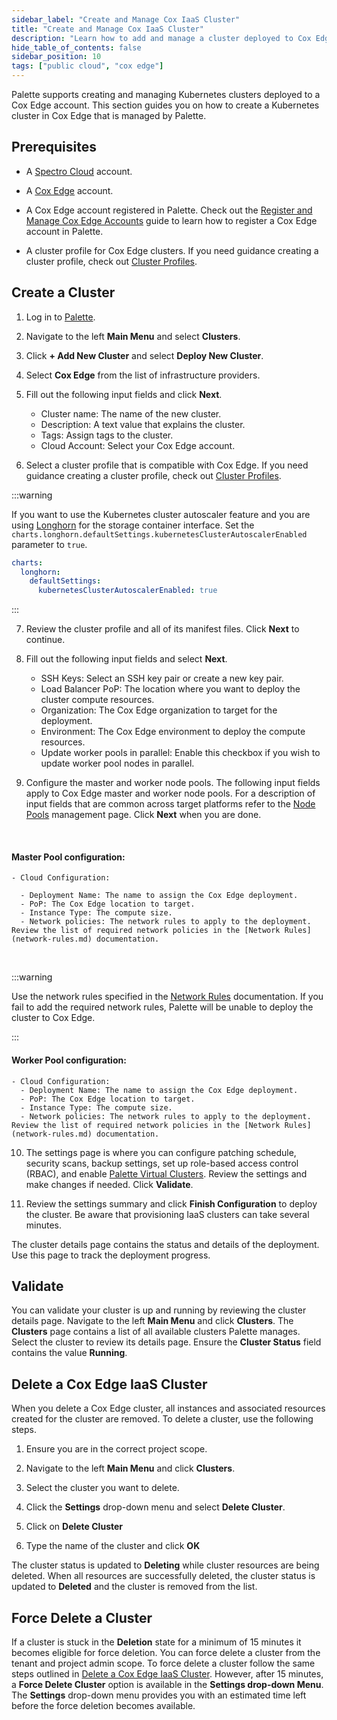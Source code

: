 ```yaml
---
sidebar_label: "Create and Manage Cox IaaS Cluster"
title: "Create and Manage Cox IaaS Cluster"
description: "Learn how to add and manage a cluster deployed to Cox Edge."
hide_table_of_contents: false
sidebar_position: 10
tags: ["public cloud", "cox edge"]
---
```


Palette supports creating and managing Kubernetes clusters deployed to a Cox Edge account. This section guides you on how to create a Kubernetes cluster in Cox Edge that is managed by Palette.

## Prerequisites

- A [Spectro Cloud](https://console.spectrocloud.com) account.

- A [Cox Edge](https://portal.coxedge.com/login) account.

- A Cox Edge account registered in Palette. Check out the [Register and Manage Cox Edge Accounts](add-cox-edge-accounts.md) guide to learn how to register a Cox Edge account in Palette.

- A cluster profile for Cox Edge clusters. If you need guidance creating a cluster profile, check out [Cluster Profiles](../../../profiles/cluster-profiles/cluster-profiles.md).

## Create a Cluster

1.  Log in to [Palette](https://console.spectrocloud.com).

2.  Navigate to the left **Main Menu** and select **Clusters**.

3.  Click **+ Add New Cluster** and select **Deploy New Cluster**.

4.  Select **Cox Edge** from the list of infrastructure providers.

5.  Fill out the following input fields and click **Next**.

    - Cluster name: The name of the new cluster.
    - Description: A text value that explains the cluster.
    - Tags: Assign tags to the cluster.
    - Cloud Account: Select your Cox Edge account.

6.  Select a cluster profile that is compatible with Cox Edge. If you need guidance creating a cluster profile, check out [Cluster Profiles](../../../profiles/cluster-profiles/cluster-profiles.md).

:::warning

If you want to use the Kubernetes cluster autoscaler feature and you are using [Longhorn](../../../integrations/longhorn.md) for the storage container interface. Set the `charts.longhorn.defaultSettings.kubernetesClusterAutoscalerEnabled` parameter to `true`.

```yaml
charts:
  longhorn:
    defaultSettings:
      kubernetesClusterAutoscalerEnabled: true
```

:::

7. Review the cluster profile and all of its manifest files. Click **Next** to continue.

8. Fill out the following input fields and select **Next**.

   - SSH Keys: Select an SSH key pair or create a new key pair.
   - Load Balancer PoP: The location where you want to deploy the cluster compute resources.
   - Organization: The Cox Edge organization to target for the deployment.
   - Environment: The Cox Edge environment to deploy the compute resources.
   - Update worker pools in parallel: Enable this checkbox if you wish to update worker pool nodes in parallel.

9. Configure the master and worker node pools. The following input fields apply to Cox Edge master and worker node pools. For a description of input fields that are common across target platforms refer to the [Node Pools](../../cluster-management/node-pool.md) management page. Click **Next** when you are done.

  <br />

#### Master Pool configuration:

    - Cloud Configuration:

      - Deployment Name: The name to assign the Cox Edge deployment.
      - PoP: The Cox Edge location to target.
      - Instance Type: The compute size.
      - Network policies: The network rules to apply to the deployment. Review the list of required network policies in the [Network Rules](network-rules.md) documentation.

  <br />

:::warning

Use the network rules specified in the [Network Rules](network-rules.md) documentation. If you fail to add the required network rules, Palette will be unable to deploy the cluster to Cox Edge.

:::

#### Worker Pool configuration:

    - Cloud Configuration:
      - Deployment Name: The name to assign the Cox Edge deployment.
      - PoP: The Cox Edge location to target.
      - Instance Type: The compute size.
      - Network policies: The network rules to apply to the deployment. Review the list of required network policies in the [Network Rules](network-rules.md) documentation.

10. The settings page is where you can configure patching schedule, security scans, backup settings, set up role-based access control (RBAC), and enable [Palette Virtual Clusters](../../../devx/palette-virtual-clusters/palette-virtual-clusters.md). Review the settings and make changes if needed. Click **Validate**.

11. Review the settings summary and click **Finish Configuration** to deploy the cluster. Be aware that provisioning IaaS clusters can take several minutes.

The cluster details page contains the status and details of the deployment. Use this page to track the deployment progress.

## Validate

You can validate your cluster is up and running by reviewing the cluster details page. Navigate to the left **Main Menu** and click **Clusters**. The **Clusters** page contains a list of all available clusters Palette manages. Select the cluster to review its details page. Ensure the **Cluster Status** field contains the value **Running**.

## Delete a Cox Edge IaaS Cluster

When you delete a Cox Edge cluster, all instances and associated resources created for the cluster are removed. To delete a cluster, use the following steps.

1. Ensure you are in the correct project scope.

2. Navigate to the left **Main Menu** and click **Clusters**.

3. Select the cluster you want to delete.

4. Click the **Settings** drop-down menu and select **Delete Cluster**.

5. Click on **Delete Cluster**

6. Type the name of the cluster and click **OK**

The cluster status is updated to **Deleting** while cluster resources are being deleted. When all resources are successfully deleted, the cluster status is updated to **Deleted** and the cluster is removed from the list.

## Force Delete a Cluster

If a cluster is stuck in the **Deletion** state for a minimum of 15 minutes it becomes eligible for force deletion. You can force delete a cluster from the tenant and project admin scope.
To force delete a cluster follow the same steps outlined in [Delete a Cox Edge IaaS Cluster](#delete-a-cox-edge-iaas-cluster). However, after 15 minutes, a **Force Delete Cluster** option is available in the **Settings drop-down Menu**. The **Settings** drop-down menu provides you with an estimated time left before the force deletion becomes available.

